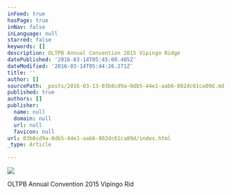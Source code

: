 ```yaml
---
inFeed: true
hasPage: true
inNav: false
inLanguage: null
starred: false
keywords: []
description: OLTPB Annual Convention 2015 Vipingo Ridge
datePublished: '2016-03-14T05:45:00.485Z'
dateModified: '2016-03-14T05:44:26.271Z'
title: ''
author: []
sourcePath: _posts/2016-03-13-03b8cd9a-0db5-44e1-aab6-802dc61ca09d.md
published: true
authors: []
publisher:
  name: null
  domain: null
  url: null
  favicon: null
url: 03b8cd9a-0db5-44e1-aab6-802dc61ca09d/index.html
_type: Article

---
```

![](https://s3-us-west-2.amazonaws.com/the-grid-img/p/b29d0f92498e62187bd9a5841f3ebc1af8492060.jpg)

OLTPB Annual Convention 2015 Vipingo Rid